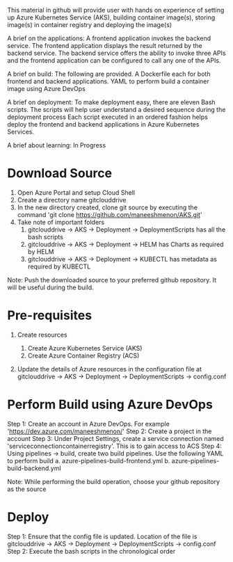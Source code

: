 This material in github will provide user with hands on experience of setting up Azure Kubernetes Service (AKS), building container image(s),
storing image(s) in container registry and deploying the image(s)

A brief on the applications: A frontend application invokes the backend service. The frontend application displays the result returned by the backend service.
The backend service offers the ability to invoke three APIs and the frontend application can be configured to call any one of the APIs.

A brief on build: The following are provided. A Dockerfile each for both frontend and backend applications. YAML to perform build a container image using Azure DevOps

A brief on deployment: To make deployment easy, there are eleven Bash scripts. The scripts will help user understand a desired sequence during the deployment process
Each script executed in an ordered fashion helps deploy the frontend and backend applications in Azure Kubernetes Services.


A brief about learning: In Progress







Download Source
===============
1. Open Azure Portal and setup Cloud Shell
2. Create a directory name gitclouddrive
3. In the new directory created, clone git source by executing the command 'git clone https://github.com/maneeshmenon/AKS.git'
4. Take note of important folders
    1. gitclouddrive -> AKS -> Deployment -> DeploymentScripts has all the bash scripts
    2. gitclouddrive -> AKS -> Deployment -> HELM has Charts as required by HELM
    3. gitclouddrive -> AKS -> Deployment -> KUBECTL has metadata as required by KUBECTL

Note: Push the downloaded source to your preferred github repository. It will be useful during the build.

Pre-requisites
==============
1. Create resources
   1. Create Azure Kubernetes Service (AKS)
   2. Create Azure Container Registry (ACS)

2. Update the details of Azure resources in the configuration file at gitclouddrive -> AKS -> Deployment -> DeploymentScripts -> config.conf



Perform Build using Azure DevOps
================================
Step 1: Create an account in Azure DevOps. For example 'https://dev.azure.com/maneeshmenon/'
Step 2: Create a project in the account
Step 3: Under Project Settings, create a service connection named 'serviceconnectioncontainerregistry'. This is to gain access to ACS 
Step 4: Using pipelines -> build, create two build pipelines. Use the following YAML to perform build
    a. azure-pipelines-build-frontend.yml
		b. azure-pipelines-build-backend.yml

Note: While performing the build operation, choose your github repository as the source


Deploy
======

Step 1: Ensure that the config file is updated. Location of the file is gitclouddrive -> AKS -> Deployment -> DeploymentScripts -> config.conf
Step 2: Execute the bash scripts in the chronological order
